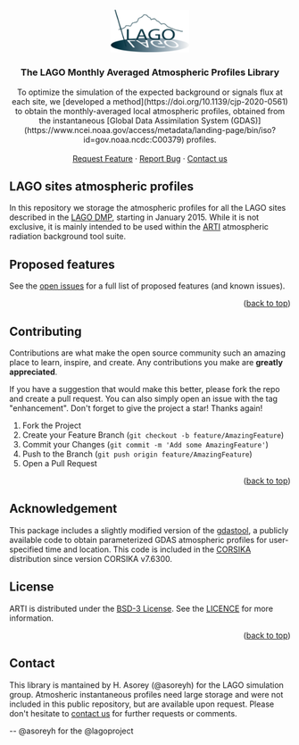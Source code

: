 <!-- [![DOI](https://zenodo.org/badge/28657065.svg)](https://zenodo.org/badge/latestdoi/28657065) -->


<div id="top"></div>
<br />
<div align="center">
  <a href="https://github.com/lagoproject/atmosphere">
    <img src="./docs/images/lago-logo.png" alt="Logo" width="140">
  </a>
  <h3 align="center">The LAGO Monthly Averaged Atmospheric Profiles Library</h3>
  <p align="center">
    To optimize the simulation of the expected background or signals flux at each site, we [developed a method](https://doi.org/10.1139/cjp-2020-0561) to obtain the monthly-averaged local atmospheric profiles, obtained from the instantaneous [Global Data Assimilation System (GDAS)](https://www.ncei.noaa.gov/access/metadata/landing-page/bin/iso?id=gov.noaa.ncdc:C00379) profiles. 
    <br />
    <br />
    <a href="https://github.com/lagoproject/atmospheres/issues">Request Feature</a>
    ·
    <a href="https://github.com/lagoproject/arti/issues">Report Bug</a>
    ·
    <a href="#Contact">Contact us</a>
</p>
</div>


## LAGO sites atmospheric profiles

In this repository we storage the atmospheric profiles for all the LAGO sites described in the [LAGO DMP](https://lagoproject.github.io/DMP/), starting in January 2015. While it is not exclusive, it is mainly intended to be used within the [ARTI](https://github.com/lagoproject/arti) atmospheric radiation background tool suite. 

## Proposed features

See the [open issues](https://github.com/lagoproject/arti/issues) for a full list of proposed features (and known issues).

<p align="right">(<a href="#top">back to top</a>)</p>

<!-- CONTRIBUTING -->
## Contributing

Contributions are what make the open source community such an amazing place to learn, inspire, and create. Any contributions you make are **greatly appreciated**.

If you have a suggestion that would make this better, please fork the repo and create a pull request. You can also simply open an issue with the tag "enhancement".
Don't forget to give the project a star! Thanks again!

1. Fork the Project
2. Create your Feature Branch (`git checkout -b feature/AmazingFeature`)
3. Commit your Changes (`git commit -m 'Add some AmazingFeature'`)
4. Push to the Branch (`git push origin feature/AmazingFeature`)
5. Open a Pull Request

<p align="right">(<a href="#top">back to top</a>)</p>

## Acknowledgement

This package includes a slightly modified version of the [gdastool](https://doi.org/10.1016/j.astropartphys.2020.102470), a publicly available code to obtain parameterized GDAS atmospheric profiles for user-specified time and location. This code is included in the [CORSIKA](https://www.iap.kit.edu/corsika/) distribution since version CORSIKA v7.6300.

<!-- LICENSE -->
## License

ARTI is distributed under the [BSD-3 License](https://opensource.org/licenses/BSD-3-Clause). See the [LICENCE](LICENSE) for more information.

<p align="right">(<a href="#top">back to top</a>)</p>

<!-- CONTACT -->
## Contact

This library is mantained by H. Asorey (@asoreyh) for the LAGO simulation group. Atmosheric instantaneous profiles need large storage and were not included in this public repository, but are available upon request. Please don't hesitate to [contact us](https://lagoproject.net/contact.html) for further requests or comments.

--
@asoreyh for the @lagoproject
